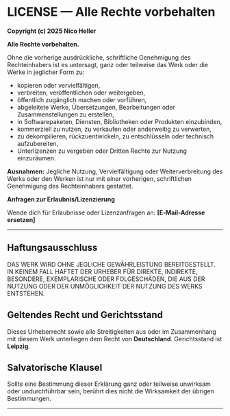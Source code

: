 # LICENSE — Alle Rechte vorbehalten

**Copyright (c) 2025 Nico Heller**

**Alle Rechte vorbehalten.**

Ohne die vorherige ausdrückliche, schriftliche Genehmigung des Rechteinhabers ist es untersagt, ganz oder teilweise das Werk oder die Werke in jeglicher Form zu:

- kopieren oder vervielfältigen,
- verbreiten, veröffentlichen oder weitergeben,
- öffentlich zugänglich machen oder vorführen,
- abgeleitete Werke, Übersetzungen, Bearbeitungen oder Zusammenstellungen zu erstellen,
- in Softwarepaketen, Diensten, Bibliotheken oder Produkten einzubinden,
- kommerziell zu nutzen, zu verkaufen oder anderweitig zu verwerten,
- zu dekompilieren, rückzuentwickeln, zu entschlüsseln oder technisch aufzubereiten,
- Unterlizenzen zu vergeben oder Dritten Rechte zur Nutzung einzuräumen.

**Ausnahmen:**
Jegliche Nutzung, Vervielfältigung oder Weiterverbreitung des Werks oder den Werken ist nur mit einer vorherigen, schriftlichen Genehmigung des Rechteinhabers gestattet.

**Anfragen zur Erlaubnis/Lizenzierung**

Wende dich für Erlaubnisse oder Lizenzanfragen an: **[E‑Mail-Adresse ersetzen]**

---

## Haftungsausschluss

DAS WERK WIRD OHNE JEGLICHE GEWÄHRLEISTUNG BEREITGESTELLT. IN KEINEM FALL HAFTET DER URHEBER FÜR DIREKTE, INDIREKTE, BESONDERE, EXEMPLARISCHE ODER FOLGESCHÄDEN, DIE AUS DER NUTZUNG ODER DER UNMÖGLICHKEIT DER NUTZUNG DES WERKS ENTSTEHEN.

## Geltendes Recht und Gerichtsstand

Dieses Urheberrecht sowie alle Streitigkeiten aus oder im Zusammenhang mit diesem Werk unterliegen dem Recht von **Deutschland**. Gerichtsstand ist **Leipzig**.

## Salvatorische Klausel

Sollte eine Bestimmung dieser Erklärung ganz oder teilweise unwirksam oder undurchführbar sein, berührt dies nicht die Wirksamkeit der übrigen Bestimmungen.

---
